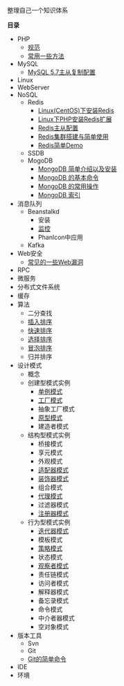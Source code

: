 整理自己一个知识体系


**目录**

 * PHP
 	- [规范](https://github.com/a330202207/Doc-Specification)
 	- [常用一些方法](https://github.com/a330202207/Tool)
 * MySQL
    - [MySQL 5.7主从复制配置](https://upupjie.com/2017/07/16/MySQL5-7-%E4%B8%BB%E4%BB%8E%E5%A4%8D%E5%88%B6%E9%85%8D%E7%BD%AE/)
 * Linux
 * WebServer
 * NoSQL
    - Redis
      - [Linux(CentOS)下安装Redis](https://upupjie.com/2017/02/13/Linux%28CentOS%29%E4%B8%8B%E5%AE%89%E8%A3%85Redis%EF%BC%88%E4%B8%80%EF%BC%89/)
      - [Linux下PHP安装Redis扩展](https://upupjie.com/2017/02/21/Linux%E4%B8%8BPHP%E5%AE%89%E8%A3%85Redis%E6%89%A9%E5%B1%95%EF%BC%88%E4%BA%8C%EF%BC%89/)
      - [Redis主从配置](https://upupjie.com/2017/03/07/Redis%E4%B8%BB%E4%BB%8E%E9%85%8D%E7%BD%AE%EF%BC%88%E4%B8%89%EF%BC%89/)
      - [Redis集群搭建与简单使用](https://upupjie.com/2017/03/07/Redis%E9%9B%86%E7%BE%A4%E6%90%AD%E5%BB%BA%E4%B8%8E%E7%AE%80%E5%8D%95%E4%BD%BF%E7%94%A8%EF%BC%88%E5%9B%9B%EF%BC%89/)
      - [Redis简单Demo](https://github.com/a330202207/Redis_demo)
    - SSDB
    - MogoDB
      - [MongoDB 简单介绍以及安装](https://upupjie.com/2017/03/30/MongoDB%E7%AE%80%E5%8D%95%E4%BB%8B%E7%BB%8D%E4%BB%A5%E5%8F%8A%E5%AE%89%E8%A3%85%EF%BC%88%E4%B8%80%EF%BC%89/)
      - [MongoDB 的基本命令](https://upupjie.com/2017/04/28/MongoDB%E7%9A%84%E5%9F%BA%E6%9C%AC%E5%91%BD%E4%BB%A4%EF%BC%88%E4%BA%8C%EF%BC%89/)
      - [MongoDB 的常用操作](https://upupjie.com/2017/04/29/MongoDB%E7%9A%84%E5%B8%B8%E7%94%A8%E6%93%8D%E4%BD%9C%EF%BC%88%E4%B8%89%EF%BC%89/)
      - [MongoDB 索引](https://upupjie.com/2017/04/30/MongoDB%E7%B4%A2%E5%BC%95%EF%BC%88%E5%9B%9B%EF%BC%89/)
 * 消息队列
 	- Beanstalkd
 		- 安装
 		- [监控](https://github.com/ptrofimov/beanstalk_console) 
 		- Phanlcon中应用
	- Kafka
 * Web安全
 	- [常见的一些Web漏洞](https://www.upupjie.com/2019/08/28/%E5%B8%B8%E8%A7%81%E7%9A%84%E4%B8%80%E4%BA%9BWeb%E6%BC%8F%E6%B4%9E/)
 * RPC
 * 微服务
 * 分布式文件系统
 * 缓存
 * 算法
 	- 二分查找
 	- [插入排序](https://github.com/a330202207/algorithm/blob/master/Sort/InsertSort.php)
 	- [快速排序](https://github.com/a330202207/algorithm/blob/master/Sort/QuickSort.php)
 	- [选择排序](https://github.com/a330202207/algorithm/blob/master/Sort/SelectSort.php)
 	- [冒泡排序](https://github.com/a330202207/algorithm/blob/master/Sort/BubbleSort.php)
 	- 归并排序
 * 设计模式
    - 概念
    - 创建型模式实例
      - [单例模式](https://github.com/a330202207/patterns/blob/master/Singleton/index.php)
      - [工厂模式](https://github.com/a330202207/patterns/blob/master/Factory/index.php)
      - 抽象工厂模式
      - [原型模式](https://github.com/a330202207/patterns/blob/master/Prototype/index.php)
      - 建造者模式
    - 结构型模式实例
      - 桥接模式
      - 享元模式
      - 外观模式
      - [适配器模式](https://github.com/a330202207/patterns/blob/master/Adapter/index.php)
      - [装饰器模式](https://github.com/a330202207/patterns/blob/master/Decorator/index.php)
      - 组合模式
      - [代理模式](https://github.com/a330202207/patterns/blob/master/Proxy/index.php)
      - 过滤器模式
      - [注册器模式](https://github.com/a330202207/patterns/blob/master/Register/index.php)
    - 行为型模式实例
      - [迭代器模式](https://github.com/a330202207/patterns/blob/master/Iterator/index.php)
      - 模板模式
      - [策略模式](https://github.com/a330202207/patterns/blob/master/Strategy/index.php)
      - 状态模式
      - [观察者模式](https://github.com/a330202207/patterns/blob/master/Observer/index.php)
      - 责任链模式
      - 访问者模式
      - 解释器模式
      - 备忘录模式
      - 命令模式
      - 中介者器模式
      - 空对象模式
 * 版本工具
    - Svn
    - Git
     - [Git的简单命令](https://upupjie.com/2017/07/22/Git%E7%9A%84%E7%AE%80%E5%8D%95%E5%91%BD%E4%BB%A4/)
 * IDE
 * 环境


 
